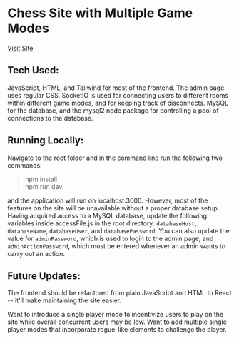 # Chess Site with Multiple Game Modes



[Visit Site](https://brian-chess-site-e89fd39726a3.herokuapp.com/)

## Tech Used:
JavaScript, HTML, and Tailwind for most of the frontend. The admin page uses regular CSS. SocketIO is used for connecting users to different rooms within different game modes, and for keeping track of disconnects. MySQL for the database, and the mysql2 node package for controlling a pool of connections to the database.

## Running Locally:
Navigate to the root folder and in the command line run the following two commands:
>npm install  
>npm run dev

and the application will run on localhost:3000. However, most of the features on the site will be unavailable without a proper database setup. Having acquired access to a MySQL database, update the following variables inside accessFile.js in the root directory: `databaseHost`, `databaseName`, `databaseUser`, and `databasePassword`. You can also update the value for `adminPassword`, which is used to login to the admin page, and `adminActionPassword`, which must be entered whenever an admin wants to carry out an action.

## Future Updates:

The frontend should be refactored from plain JavaScript and HTML to React -- it'll make maintaining the site easier.

Want to introduce a single player mode to incentivize users to play on the site while overall concurrent users may be low. Want to add multiple single player modes that incorporate rogue-like elements to challenge the player. 








